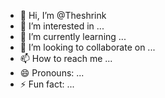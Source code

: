- 👋 Hi, I’m @Theshrink
- 👀 I’m interested in ...
- 🌱 I’m currently learning ...
- 💞️ I’m looking to collaborate on ...
- 📫 How to reach me ...
- 😄 Pronouns: ...
- ⚡ Fun fact: ...

<!---
Theshrink/Theshrink is a ✨ special ✨ repository because its `README.md` (this file) appears on your GitHub profile.
You can click the Preview link to take a look at your changes.
--->

